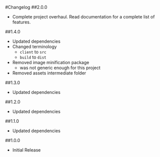 #Changelog
##2.0.0
- Complete project overhaul. Read documentation for a complete list of features.

##1.4.0
- Updated dependencies
- Changed terminology
    - `client` to `src`
    - `build` to `dist`
- Removed image minification package
    - was not generic enough for this project
- Removed assets intermediate folder

##1.3.0
- Updated dependencies

##1.2.0
- Updated dependencies

##1.1.0
- Updated dependencies

##1.0.0
- Initial Release
